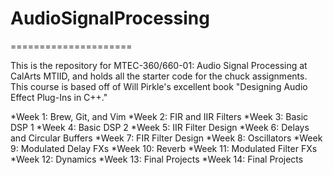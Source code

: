 # AudioSignalProcessing
=====================

This is the repository for MTEC-360/660-01: Audio Signal Processing at CalArts MTIID, and holds all the starter code for the chuck assignments. This course is based off of Will Pirkle's excellent book "Designing Audio Effect Plug-Ins in C++."

*Week 1:  Brew, Git, and Vim
*Week 2:  FIR and IIR Filters 
*Week 3:  Basic DSP 1
*Week 4:  Basic DSP 2
*Week 5:  IIR Filter Design
*Week 6:  Delays and Circular Buffers
*Week 7:  FIR Filter Design
*Week 8:  Oscillators
*Week 9:  Modulated Delay FXs
*Week 10: Reverb
*Week 11: Modulated Filter FXs
*Week 12: Dynamics
*Week 13: Final Projects
*Week 14: Final Projects


